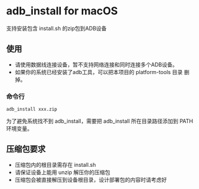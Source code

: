 # adb_install for macOS
支持安装包含 install.sh 的zip包到ADB设备

## 使用
* 请使用数据线连接设备，暂不支持网络连接和同时连接多个ADB设备。
* 如果你的系统已经安装了adb工具，可以把本项目的 platform-tools 目录 删掉。

### 命令行
```
adb_install xxx.zip
```
为了避免系统找不到 adb_install，需要把 adb_install 所在目录路径添加到 PATH 环境变量。

## 压缩包要求
* 压缩包内的根目录需存在 install.sh
* 请保证设备上能用 unzip 解压你的压缩包
* 压缩包会被直接解压到设备根目录，设计部署包的内容时请考虑好
